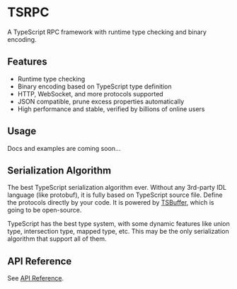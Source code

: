 # TSRPC

A TypeScript RPC framework with runtime type checking and binary encoding.

## Features
- Runtime type checking
- Binary encoding based on TypeScript type definition
- HTTP, WebSocket, and more protocols supported
- JSON compatible, prune excess properties automatically
- High performance and stable, verified by billions of online users

## Usage
Docs and examples are coming soon...

## Serialization Algorithm
The best TypeScript serialization algorithm ever.
Without any 3rd-party IDL language (like protobuf), it is fully based on TypeScript source file. Define the protocols directly by your code.
It is powered by [TSBuffer](https://github.com/tsbuffer), which is going to be open-source.

TypeScript has the best type system, with some dynamic features like union type, intersection type, mapped type, etc.
This may be the only serialization algorithm that support all of them.



## API Reference
See [API Reference](./docs/api/tsrpc.md).